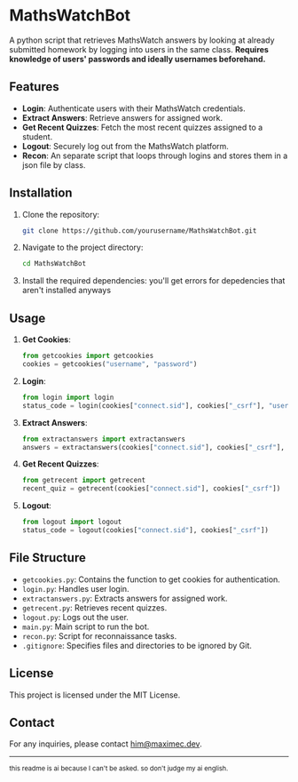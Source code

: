 # MathsWatchBot

A python script that retrieves MathsWatch answers by looking at already submitted homework by logging into users in the same class. **Requires knowledge of users' passwords and ideally usernames beforehand.**

## Features

- **Login**: Authenticate users with their MathsWatch credentials.
- **Extract Answers**: Retrieve answers for assigned work.
- **Get Recent Quizzes**: Fetch the most recent quizzes assigned to a student.
- **Logout**: Securely log out from the MathsWatch platform.
- **Recon**: An separate script that loops through logins and stores them in a json file by class.

## Installation

1. Clone the repository:

    ```sh
    git clone https://github.com/yourusername/MathsWatchBot.git
    ```

2. Navigate to the project directory:

    ```sh
    cd MathsWatchBot
    ```

3. Install the required dependencies:
    you'll get errors for depedencies that aren't installed anyways

## Usage

1. **Get Cookies**:

    ```py
    from getcookies import getcookies
    cookies = getcookies("username", "password")
    ```

2. **Login**:

    ```py
    from login import login
    status_code = login(cookies["connect.sid"], cookies["_csrf"], "username", "password")
    ```

3. **Extract Answers**:

    ```py
    from extractanswers import extractanswers
    answers = extractanswers(cookies["connect.sid"], cookies["_csrf"], "quiz_id")
    ```

4. **Get Recent Quizzes**:

    ```py
    from getrecent import getrecent
    recent_quiz = getrecent(cookies["connect.sid"], cookies["_csrf"])
    ```

5. **Logout**:

    ```py
    from logout import logout
    status_code = logout(cookies["connect.sid"], cookies["_csrf"])
    ```

## File Structure

- `getcookies.py`: Contains the function to get cookies for authentication.
- `login.py`: Handles user login.
- `extractanswers.py`: Extracts answers for assigned work.
- `getrecent.py`: Retrieves recent quizzes.
- `logout.py`: Logs out the user.
- `main.py`: Main script to run the bot.
- `recon.py`: Script for reconnaissance tasks.
- `.gitignore`: Specifies files and directories to be ignored by Git.

## License

This project is licensed under the MIT License.

## Contact

For any inquiries, please contact <him@maximec.dev>.

---

<small>this readme is ai because I can't be asked. so don't judge my ai english.</small>
